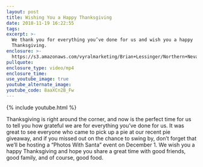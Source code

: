 ```yaml
---
layout: post
title: Wishing You a Happy Thanksgiving
date: 2018-11-19 16:22:55
tags:
excerpt: >-
  We thank you for everything you’ve done for us and wish you a happy
  Thanksgiving.
enclosure: >-
  https://s3.amazonaws.com/vyralmarketing/Brian+Lessinger/Northern+Nevada+Real+Estate-+Wishing+You+a+Happy+Thanksgiving.mp4
pullquote:
enclosure_type: video/mp4
enclosure_time:
use_youtube_image: true
youtube_alternate_image:
youtube_code: 8aaXCn2B_Fw
---
```


{% include youtube.html %}

Thanksgiving is right around the corner, and now is the perfect time for us to tell you how grateful we are for everything you’ve done for us. It was great to see everyone who came to pick up a pie at our recent pie giveaway, and if you missed out on the chance to swing by, don’t forget that we’ll be hosting a “Photos With Santa” event on December 1. We wish you a happy Thanksgiving and hope you share a great time with good friends, good family, and of course, good food.

&nbsp;